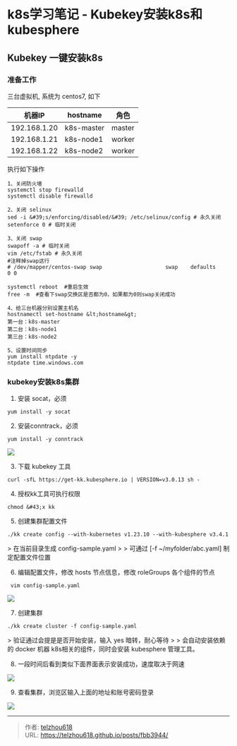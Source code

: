 # k8s学习笔记 - Kubekey安装k8s和kubesphere


## Kubekey 一键安装k8s

### 准备工作

三台虚拟机, 系统为 centos7, 如下

| 机器IP         | hostname   | 角色     |
| ------------ | ---------- | ------ |
| 192.168.1.20 | k8s-master | master |
| 192.168.1.21 | k8s-node1  | worker |
| 192.168.1.22 | k8s-node2  | worker |

执行如下操作

```shell
1、关闭防火墙
systemctl stop firewalld
systemctl disable firewalld

2、关闭 selinux
sed -i &#39;s/enforcing/disabled/&#39; /etc/selinux/config # 永久关闭
setenforce 0 # 临时关闭

3、关闭 swap
swapoff -a # 临时关闭
vim /etc/fstab # 永久关闭
#注释掉swap这行
# /dev/mapper/centos-swap swap                    swap    defaults        0 0

systemctl reboot  #重启生效
free -m  #查看下swap交换区是否都为0，如果都为0则swap关闭成功

4、给三台机器分别设置主机名
hostnamectl set-hostname &lt;hostname&gt;
第一台：k8s-master
第二台：k8s-node1
第三台：k8s-node2

5、设置时间同步
yum install ntpdate -y
ntpdate time.windows.com
```

### kubekey安装k8s集群

1. 安装 socat，必须

```shell
yum install -y socat
```

2. 安装conntrack，必须

```shell
yum install -y conntrack
```

![](https://raw.gitmirror.com/telzhou618/images/main/img03/20240506232906.png)



3. 下载 kubekey 工具

```shell
curl -sfL https://get-kk.kubesphere.io | VERSION=v3.0.13 sh -
```

4. 授权kk工具可执行权限

```shell
chmod &#43;x kk
```

5. 创建集群配置文件

```shell
./kk create config --with-kubernetes v1.23.10 --with-kubesphere v3.4.1
```

&gt; 在当前目录生成  config-sample.yaml
&gt; 
&gt; 可通过  [-f ~/myfolder/abc.yaml] 制定配置文件位置

6. 编辑配置文件，修改 hosts 节点信息，修改 roleGroups 各个组件的节点

```shell
 vim config-sample.yaml 
```

![](https://raw.gitmirror.com/telzhou618/images/main/img03/20240506195049.png)

7. 创建集群

```shell
./kk create cluster -f config-sample.yaml
```

&gt; 验证通过会提是是否开始安装，输入 yes 暗转，耐心等待
&gt; 
&gt; 会自动安装依赖的 docker 机器 k8s相关的组件，同时会安装 kubesphere 管理工具。

8. 一段时间后看到类似下面界面表示安装成功，速度取决于网速

![](https://raw.gitmirror.com/telzhou618/images/main/img03/20240506195352.png)

9. 查看集群，浏览区输入上面的地址和账号密码登录

![](https://raw.gitmirror.com/telzhou618/images/main/img03/20240506232253.png)


---

> 作者: [telzhou618](https://github.com/telzhou618)  
> URL: https://telzhou618.github.io/posts/fbb3944/  

